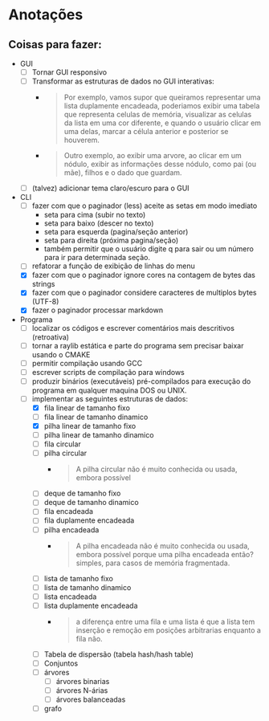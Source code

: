 # Anotações

## Coisas para fazer:

- GUI
    - [ ] Tornar GUI responsivo
    - [ ] Transformar as estruturas de dados no GUI interativas:
        - > Por exemplo, vamos supor que queiramos representar uma lista duplamente encadeada, poderiamos exibir uma tabela que representa celulas de memória, visualizar as celulas da lista em uma cor diferente, e quando o usuário clicar em uma delas, marcar a célula anterior e posterior se houverem.
        - > Outro exemplo, ao exibir uma arvore, ao clicar em um nódulo, exibir as informações desse nódulo, como pai (ou mãe), filhos e o dado que guardam.
    - [ ] (talvez) adicionar tema claro/escuro para o GUI

- CLI
    - [ ] fazer com que o paginador (less) aceite as setas em modo imediato
        - seta para cima (subir no texto)
        - seta para baixo (descer no texto)
        - seta para esquerda (pagina/seção anterior)
        - seta para direita (próxima pagina/seção)
        - também permitir que o usuário digite q para sair ou um número para ir para determinada seção.
    - [ ] refatorar a função de exibição de linhas do menu
    - [x] fazer com que o paginador ignore cores na contagem de bytes das strings
    - [x] fazer com que o paginador considere caracteres de multiplos bytes (UTF-8)
    - [x] fazer o paginador processar markdown

- Programa
    - [ ] localizar os códigos e escrever comentários mais descritivos (retroativa)
    - [ ] tornar a raylib estática e parte do programa sem precisar baixar usando o CMAKE
    - [ ] permitir compilação usando GCC
    - [ ] escrever scripts de compilação para windows
    - [ ] produzir binários (executáveis) pré-compilados para execução do programa em qualquer maquina DOS ou UNIX.
    - [ ] implementar as seguintes estruturas de dados:
        - [x] fila linear de tamanho fixo
        - [ ] fila linear de tamanho dinamico
        - [x] pilha linear de tamanho fixo
        - [ ] pilha linear de tamanho dinamico
        - [ ] fila circular
        - [ ] pilha circular
            - > A pilha circular não é muito conhecida ou usada, embora possível
        - [ ] deque de tamanho fixo
        - [ ] deque de tamanho dinamico
        - [ ] fila encadeada
        - [ ] fila duplamente encadeada
        - [ ] pilha encadeada
            - > A pilha encadeada não é muito conhecida ou usada, embora possível
            porque uma pilha encadeada então? simples, para casos de memória fragmentada.
        - [ ] lista de tamanho fixo
        - [ ] lista de tamanho dinamico
        - [ ] lista encadeada
        - [ ] lista duplamente encadeada
            - > a diferença entre uma fila e uma lista é que a lista tem inserção e
            remoção em posições arbitrarias enquanto a fila não.
        - [ ] Tabela de dispersão (tabela hash/hash table)
        - [ ] Conjuntos
        - [ ] árvores
            - [ ] árvores binarias
            - [ ] árvores N-árias
            - [ ] árvores balanceadas
        - [ ] grafo
